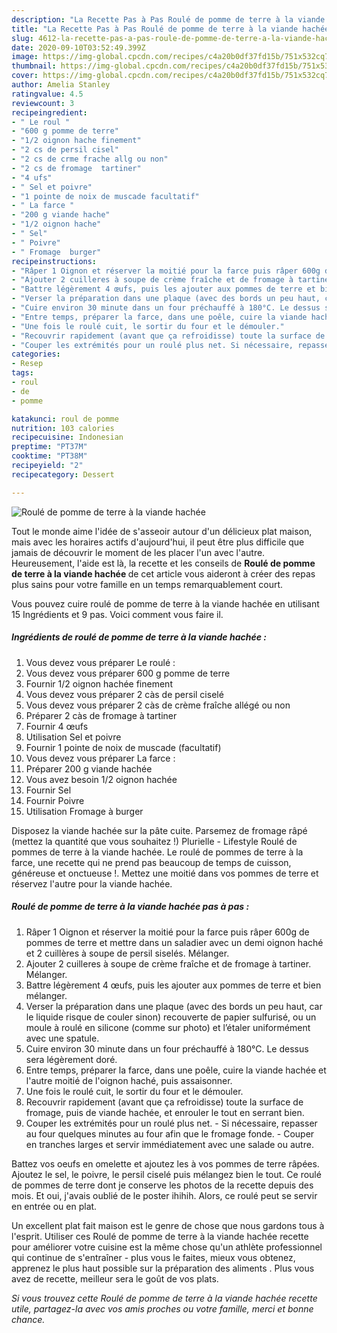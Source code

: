 ```yaml
---
description: "La Recette Pas à Pas Roulé de pomme de terre à la viande hachée"
title: "La Recette Pas à Pas Roulé de pomme de terre à la viande hachée"
slug: 4612-la-recette-pas-a-pas-roule-de-pomme-de-terre-a-la-viande-hachee
date: 2020-09-10T03:52:49.399Z
image: https://img-global.cpcdn.com/recipes/c4a20b0df37fd15b/751x532cq70/roule-de-pomme-de-terre-a-la-viande-hachee-photo-principale-de-la-recette.jpg
thumbnail: https://img-global.cpcdn.com/recipes/c4a20b0df37fd15b/751x532cq70/roule-de-pomme-de-terre-a-la-viande-hachee-photo-principale-de-la-recette.jpg
cover: https://img-global.cpcdn.com/recipes/c4a20b0df37fd15b/751x532cq70/roule-de-pomme-de-terre-a-la-viande-hachee-photo-principale-de-la-recette.jpg
author: Amelia Stanley
ratingvalue: 4.5
reviewcount: 3
recipeingredient:
- " Le roul "
- "600 g pomme de terre"
- "1/2 oignon hache finement"
- "2 cs de persil cisel"
- "2 cs de crme frache allg ou non"
- "2 cs de fromage  tartiner"
- "4 ufs"
- " Sel et poivre"
- "1 pointe de noix de muscade facultatif"
- " La farce "
- "200 g viande hache"
- "1/2 oignon hache"
- " Sel"
- " Poivre"
- " Fromage  burger"
recipeinstructions:
- "Râper 1 Oignon et réserver la moitié pour la farce puis râper 600g de pommes de terre et mettre dans un saladier avec un demi oignon haché et 2 cuillères à soupe de persil siselés. Mélanger."
- "Ajouter 2 cuilleres à soupe de crème fraîche et de fromage à tartiner. Mélanger."
- "Battre légèrement 4 œufs, puis les ajouter aux pommes de terre et bien mélanger."
- "Verser la préparation dans une plaque (avec des bords un peu haut, car le liquide risque de couler sinon) recouverte de papier sulfurisé, ou un moule à roulé en silicone (comme sur photo) et l’étaler uniformément avec une spatule."
- "Cuire environ 30 minute dans un four préchauffé à 180°C. Le dessus sera légèrement doré."
- "Entre temps, préparer la farce, dans une poêle, cuire la viande hachée et l&#39;autre moitié de l&#39;oignon haché, puis assaisonner."
- "Une fois le roulé cuit, le sortir du four et le démouler."
- "Recouvrir rapidement (avant que ça refroidisse) toute la surface de fromage, puis de viande hachée, et enrouler le tout en serrant bien."
- "Couper les extrémités pour un roulé plus net. Si nécessaire, repasser au four quelques minutes au four afin que le fromage fonde. Couper en tranches larges et servir immédiatement avec une salade ou autre."
categories:
- Resep
tags:
- roul
- de
- pomme

katakunci: roul de pomme 
nutrition: 103 calories
recipecuisine: Indonesian
preptime: "PT37M"
cooktime: "PT38M"
recipeyield: "2"
recipecategory: Dessert

---
```



![Roulé de pomme de terre à la viande hachée](https://img-global.cpcdn.com/recipes/c4a20b0df37fd15b/751x532cq70/roule-de-pomme-de-terre-a-la-viande-hachee-photo-principale-de-la-recette.jpg)

Tout le monde aime l'idée de s'asseoir autour d'un délicieux plat maison, mais avec les horaires actifs d'aujourd'hui, il peut être plus difficile que jamais de découvrir le moment de les placer l'un avec l'autre. Heureusement, l'aide est là, la recette et les conseils de <strong> Roulé de pomme de terre à la viande hachée </strong> de cet article vous aideront à créer des repas plus sains pour votre famille en un temps remarquablement court.

<!--inarticleads1-->

Vous pouvez cuire roulé de pomme de terre à la viande hachée en utilisant 15 Ingrédients et 9 pas. Voici comment vous faire il.

##### Ingrédients de roulé de pomme de terre à la viande hachée :

1. Vous devez vous préparer  Le roulé :
1. Vous devez vous préparer 600 g pomme de terre
1. Fournir 1/2 oignon hachée finement
1. Vous devez vous préparer 2 càs de persil ciselé
1. Vous devez vous préparer 2 càs de crème fraîche allégé ou non
1. Préparer 2 càs de fromage à tartiner
1. Fournir 4 œufs
1. Utilisation  Sel et poivre
1. Fournir 1 pointe de noix de muscade (facultatif)
1. Vous devez vous préparer  La farce :
1. Préparer 200 g viande hachée
1. Vous avez besoin 1/2 oignon hachée
1. Fournir  Sel
1. Fournir  Poivre
1. Utilisation  Fromage à burger


Disposez la viande hachée sur la pâte cuite. Parsemez de fromage râpé (mettez la quantité que vous souhaitez !) Plurielle - Lifestyle Roulé de pommes de terre à la viande hachée. Le roulé de pommes de terre à la farce, une recette qui ne prend pas beaucoup de temps de cuisson, généreuse et onctueuse !. Mettez une moitié dans vos pommes de terre et réservez l&#39;autre pour la viande hachée. 

<!--inarticleads2-->

##### Roulé de pomme de terre à la viande hachée pas à pas :

1. Râper 1 Oignon et réserver la moitié pour la farce puis râper 600g de pommes de terre et mettre dans un saladier avec un demi oignon haché et 2 cuillères à soupe de persil siselés. Mélanger.
1. Ajouter 2 cuilleres à soupe de crème fraîche et de fromage à tartiner. Mélanger.
1. Battre légèrement 4 œufs, puis les ajouter aux pommes de terre et bien mélanger.
1. Verser la préparation dans une plaque (avec des bords un peu haut, car le liquide risque de couler sinon) recouverte de papier sulfurisé, ou un moule à roulé en silicone (comme sur photo) et l’étaler uniformément avec une spatule.
1. Cuire environ 30 minute dans un four préchauffé à 180°C. Le dessus sera légèrement doré.
1. Entre temps, préparer la farce, dans une poêle, cuire la viande hachée et l&#39;autre moitié de l&#39;oignon haché, puis assaisonner.
1. Une fois le roulé cuit, le sortir du four et le démouler.
1. Recouvrir rapidement (avant que ça refroidisse) toute la surface de fromage, puis de viande hachée, et enrouler le tout en serrant bien.
1. Couper les extrémités pour un roulé plus net. - Si nécessaire, repasser au four quelques minutes au four afin que le fromage fonde. - Couper en tranches larges et servir immédiatement avec une salade ou autre.


Battez vos oeufs en omelette et ajoutez les à vos pommes de terre râpées. Ajoutez le sel, le poivre, le persil ciselé puis mélangez bien le tout. Ce roulé de pommes de terre dont je conserve les photos de la recette depuis des mois. Et oui, j&#39;avais oublié de le poster ihihih. Alors, ce roulé peut se servir en entrée ou en plat. 

<!--inarticleads1-->

<p>
Un excellent plat fait maison est le genre de chose que nous gardons tous à l'esprit. Utiliser ces Roulé de pomme de terre à la viande hachée recette pour améliorer votre cuisine est la même chose qu'un athlète professionnel qui continue de s'entraîner - plus vous le faites, mieux vous obtenez, apprenez le plus haut possible sur la préparation des aliments . Plus vous avez de recette, meilleur sera le goût de vos plats.
</p>

<p>
<i>Si vous trouvez cette Roulé de pomme de terre à la viande hachée recette utile, partagez-la avec vos amis proches ou votre famille, merci et bonne chance.</i>
</p>
